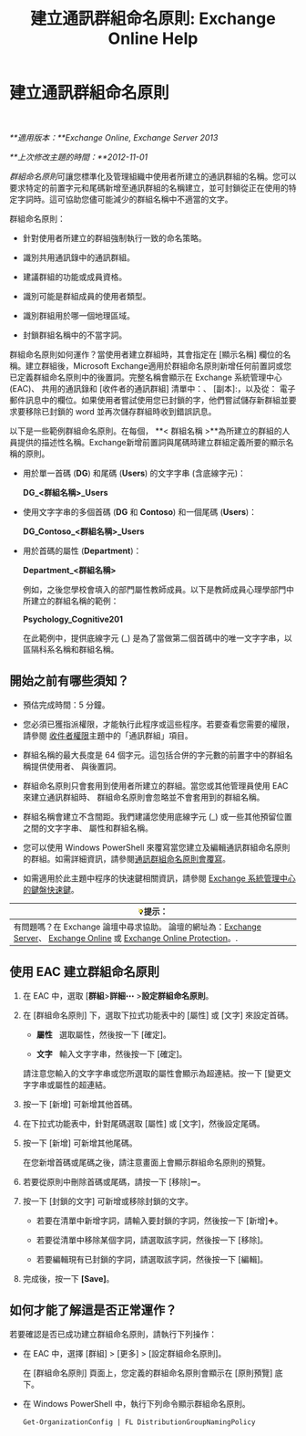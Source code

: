 ﻿---
title: '建立通訊群組命名原則: Exchange Online Help'
TOCTitle: 建立通訊群組命名原則
ms:assetid: b2ffb654-345d-4be1-be8e-83d28901373e
ms:mtpsurl: https://technet.microsoft.com/zh-tw/library/JJ218693(v=EXCHG.150)
ms:contentKeyID: 50472403
ms.date: 05/23/2018
mtps_version: v=EXCHG.150
ms.translationtype: MT
---

# 建立通訊群組命名原則

 

_**適用版本：**Exchange Online, Exchange Server 2013_

_**上次修改主題的時間：**2012-11-01_

*群組命名原則*可讓您標準化及管理組織中使用者所建立的通訊群組的名稱。您可以要求特定的前置字元和尾碼新增至通訊群組的名稱建立，並可封鎖從正在使用的特定字詞時。這可協助您儘可能減少的群組名稱中不適當的文字。

群組命名原則：

  - 針對使用者所建立的群組強制執行一致的命名策略。

  - 識別共用通訊錄中的通訊群組。

  - 建議群組的功能或成員資格。

  - 識別可能是群組成員的使用者類型。

  - 識別群組用於哪一個地理區域。

  - 封鎖群組名稱中的不當字詞。

群組命名原則如何運作？當使用者建立群組時，其會指定在 \[顯示名稱\] 欄位的名稱。建立群組後，Microsoft Exchange適用於群組命名原則新增任何前置詞或您已定義群組命名原則中的後置詞。完整名稱會顯示在 Exchange 系統管理中心 (EAC)、 共用的通訊錄和 \[收件者的通訊群組\] 清單中：、 \[副本\]:，以及從： 電子郵件訊息中的欄位。如果使用者嘗試使用您已封鎖的字，他們嘗試儲存新群組並要求要移除已封鎖的 word 並再次儲存群組時收到錯誤訊息。

以下是一些範例群組命名原則。在每個， **\< 群組名稱 \>**為所建立的群組的人員提供的描述性名稱。Exchange新增前置詞與尾碼時建立群組定義所要的顯示名稱的原則。

  - 用於單一首碼 (**DG**) 和尾碼 (**Users**) 的文字字串 (含底線字元)：
    
    **DG\_\<群組名稱\>\_Users**

  - 使用文字字串的多個首碼 (**DG** 和 **Contoso**) 和一個尾碼 (**Users**)：
    
    **DG\_Contoso\_\<群組名稱\>\_Users**

  - 用於首碼的屬性 (**Department**)：
    
    **Department\_\<群組名稱\>**
    
    例如，之後您學校會填入的部門屬性教師成員。以下是教師成員心理學部門中所建立的群組名稱的範例：
    
    **Psychology\_Cognitive201**
    
    在此範例中，提供底線字元 (\_) 是為了當做第二個首碼中的唯一文字字串，以區隔科系名稱和群組名稱。

## 開始之前有哪些須知？

  - 預估完成時間：5 分鐘。

  - 您必須已獲指派權限，才能執行此程序或這些程序。若要查看您需要的權限，請參閱 [收件者權限](recipients-permissions-exchange-2013-help.md)主題中的「通訊群組」項目。

  - 群組名稱的最大長度是 64 個字元。這包括合併的字元數的前置字中的群組名稱提供使用者、 與後置詞。

  - 群組命名原則只會套用到使用者所建立的群組。當您或其他管理員使用 EAC 來建立通訊群組時、 群組命名原則會忽略並不會套用到的群組名稱。

  - 群組名稱會建立不含間距。我們建議您使用底線字元 (\_) 或一些其他預留位置之間的文字字串、 屬性和群組名稱。

  - 您可以使用 Windows PowerShell 來覆寫當您建立及編輯通訊群組命名原則的群組。如需詳細資訊，請參閱[通訊群組命名原則會覆寫](override-the-distribution-group-naming-policy-exchange-2013-help.md)。

  - 如需適用於此主題中程序的快速鍵相關資訊，請參閱 [Exchange 系統管理中心的鍵盤快速鍵](keyboard-shortcuts-in-the-exchange-admin-center-exchange-online-protection-help.md)。

<table>
<thead>
<tr class="header">
<th><img src="images/Bb124558.tip(EXCHG.150).gif" title="提示" alt="提示" />提示：</th>
</tr>
</thead>
<tbody>
<tr class="odd">
<td>有問題嗎？在 Exchange 論壇中尋求協助。 論壇的網址為：<a href="https://go.microsoft.com/fwlink/p/?linkid=60612">Exchange Server</a>、 <a href="https://go.microsoft.com/fwlink/p/?linkid=267542">Exchange Online</a> 或 <a href="https://go.microsoft.com/fwlink/p/?linkid=285351">Exchange Online Protection</a>。.</td>
</tr>
</tbody>
</table>


## 使用 EAC 建立群組命名原則

1.  在 EAC 中，選取 \[**群組**\>**詳細**![更多選項圖示](images/JJ150550.5381819e-3b21-4873-8714-e9b956290b28(EXCHG.150).gif "更多選項圖示") \>**設定群組命名原則**。

2.  在 \[群組命名原則\] 下，選取下拉式功能表中的 \[屬性\] 或 \[文字\] 來設定首碼。
    
      - **屬性**   選取屬性，然後按一下 \[確定\]。
    
      - **文字**   輸入文字字串，然後按一下 \[確定\]。
    
    請注意您輸入的文字字串或您所選取的屬性會顯示為超連結。按一下 \[變更文字字串或屬性的超連結。

3.  按一下 \[新增\] 可新增其他首碼。

4.  在下拉式功能表中，針對尾碼選取 \[屬性\] 或 \[文字\]，然後設定尾碼。

5.  按一下 \[新增\] 可新增其他尾碼。
    
    在您新增首碼或尾碼之後，請注意畫面上會顯示群組命名原則的預覽。

6.  若要從原則中刪除首碼或尾碼，請按一下 \[移除\]![\[移除\] 圖示](images/JJ657492.479b6ced-8d64-4277-a725-f17fea202b28(EXCHG.150).gif "[移除] 圖示")。

7.  按一下 \[封鎖的文字\] 可新增或移除封鎖的文字。
    
      - 若要在清單中新增字詞，請輸入要封鎖的字詞，然後按一下 \[新增\]![加入圖示](images/JJ218640.c1e75329-d6d7-4073-a27d-498590bbb558(EXCHG.150).gif "加入圖示")。
    
      - 若要從清單中移除某個字詞，請選取該字詞，然後按一下 \[移除\]。
    
      - 若要編輯現有已封鎖的字詞，請選取該字詞，然後按一下 \[編輯\]。

8.  完成後，按一下 **\[Save\]**。

## 如何才能了解這是否正常運作？

若要確認是否已成功建立群組命名原則，請執行下列操作：

  - 在 EAC 中，選擇 \[群組\] \> \[更多\] \> \[設定群組命名原則\]。
    
    在 \[群組命名原則\] 頁面上，您定義的群組命名原則會顯示在 \[原則預覽\] 底下。

  - 在 Windows PowerShell 中，執行下列命令顯示群組命名原則。
    
        Get-OrganizationConfig | FL DistributionGroupNamingPolicy

